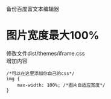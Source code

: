 备份百度富文本编辑器
# 图片宽度最大100%
修改文件dist/themes/iframe.css <br>
增加内容
```
/*可以在这里添加你自己的css*/
img {
	max-width: 100%; /*图片自适应宽度*/
}

```
